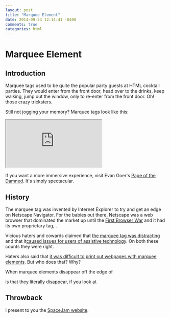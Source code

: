```yaml
---
layout: post
title: "Marquee Element"
date: 2014-09-23 12:14:41 -0400
comments: true
categories: html
---
```


# Marquee Element

## Introduction

Marquee tags used to be quite the popular party guests at HTML cocktail parties. They would enter from the front door, head over to the drinks, keep walking, jump out the window, only to re-enter from the front door. Oh! those crazy tricksters.

Still not jogging your memory? Marquee tags look like this:

<iframe src="http://kthffmn.github.io/marquee/js_mimic"></iframe>

If you want a more immersive experience, visit Evan Goer's [Page of the Damned](http://www.goer.org/htmlhorror/htmlhorror1.html). It's simply spectacular.

## History

The marquee tag was invented by Internet Explorer to try and get an edge on Netscape Navigator. For the babies out there, Netscape was a web browser that dominated the market up until the [First Browser War](http://en.wikipedia.org/wiki/Browser_wars#First_browser_war) and it had its own proprietary tag, [<blink>](https://developer.mozilla.org/en-US/docs/Web/HTML/Element/blink).

Vicious haters and cowards claimed that [the marquee tag was distracting](http://www.usabilityfirst.com/glossary/marquee/) and that it[caused issues for users of assistive technology](https://www.webaccessibility.com/best_practices.php?best_practice_id=441). On both these counts they were right.

Haters also said that [it was difficult to print out webpages with marquee elements](http://en.wikipedia.org/wiki/Marquee_element#Usability_problems). But who does that? Why?

When marquee elements disappear off the edge of 

is that they literally disappear, if you look at 

## Throwback
I present to you the [SpaceJam website](http://www2.warnerbros.com/spacejam/movie/jam.htm).